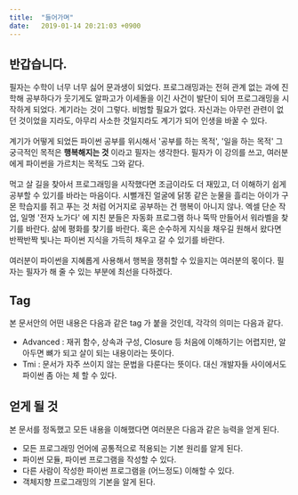 ```yaml
---
title:  "들어가며"
date:   2019-01-14 20:21:03 +0900
---
```


## 반갑습니다.
필자는 수학이 너무 너무 싫어 문과생이 되었다. 프로그래밍과는 전혀 관계 없는 과에 진학해 공부하다가
웃기게도 알파고가 이세돌을 이긴 사건이 발단이 되어 프로그래밍을 시작하게 되었다. 계기라는 것이 그렇다. 
비범할 필요가 없다. 자신과는 아무런 관련이 없던 것이었을 지라도, 아무리 사소한 것일지라도
계기가 되어 인생을 바꿀 수 있다.
<br><br>
계기가 어떻게 되었든 파이썬 공부를 위시해서 '공부를 하는 목적', '일을 하는 목적' 
그 궁극적인 목적은 **행복해지는 것** 이라고 필자는 생각한다.
필자가 이 강의를 쓰고, 여러분에게 파이썬을 가르치는 목적도 그와 같다.
<br><br>
먹고 살 길을 찾아서 프로그래밍을 시작했다면 조금이라도 더 재밌고, 더 이해하기 쉽게 공부할 수 있기를 바라는 마음이다.
시뻘개진 얼굴에 닭똥 같은 눈물을 흘리는 아이가 구몬 학습지를 쥐고 푸는 것 처럼 
어거지로 공부하는 건 행복이 아니지 않나.
엑셀 단순 작업, 일명 '전자 노가다' 에 지친 분들은 자동화 프로그램 하나 뚝딱 만들어서 워라벨을 찾기를 바란다.
삶에 평화를 찾기를 바란다.
혹은 순수하게 지식을 채우길 원해서 왔다면 반짝반짝 빛나는 파이썬 지식을 가득히 채우고 갈 수 있기를 바란다.
<br><br>
여러분이 파이썬을 지혜롭게 사용해서 행복을 쟁취할 수 있을지는 여러분의 몫이다.
필자는 필자가 해 줄 수 있는 부분에 최선을 다하겠다.


## Tag 
본 문서안의 어떤 내용은 다음과 같은 tag 가 붙을 것인데, 각각의 의미는 다음과 같다.
* Advanced : 재귀 함수, 상속과 구성, Closure 등 처음에 이해하기는 
어렵지만, 알아두면 뼈가 되고 살이 되는 내용이라는 뜻이다.
* Tmi : 문서가 자주 쓰이지 않는 문법을 다룬다는 뜻이다. 대신 개발자들 사이에서도 파이썬 좀 아는 체 할 수 있다. 


## 얻게 될 것
본 문서를 정독했고 모든 내용을 이해했다면 여러분은 다음과 같은 능력을 얻게 된다.
* 모든 프로그래밍 언어에 공통적으로 적용되는 기본 원리를 알게 된다.
* 파이썬 모듈, 파이썬 프로그램을 작성할 수 있다.
* 다른 사람이 작성한 파이썬 프로그램을 (어느정도) 이해할 수 있다.
* 객체지향 프로그래밍의 기본을 알게 된다.
